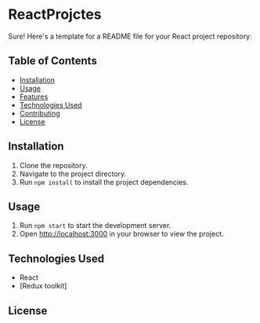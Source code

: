 # ReactProjctes
Sure! Here's a template for a README file for your React project repository:

## Table of Contents

- [Installation](#installation)
- [Usage](#usage)
- [Features](#features)
- [Technologies Used](#technologies-used)
- [Contributing](#contributing)
- [License](#license)

## Installation

1. Clone the repository.
2. Navigate to the project directory.
3. Run `npm install` to install the project dependencies.

## Usage

1. Run `npm start` to start the development server.
2. Open [http://localhost:3000](http://localhost:3000) in your browser to view the project.



## Technologies Used

- React
- [Redux toolkit]



## License


